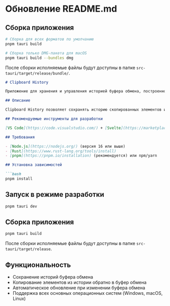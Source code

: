 # Обновление README.md

## Сборка приложения

```bash
# Сборка для всех форматов по умолчанию
pnpm tauri build

# Сборка только DMG-пакета для macOS
pnpm tauri build --bundles dmg
```

После сборки исполняемые файлы будут доступны в папке `src-tauri/target/release/bundle/`.

```language=markdown:clipboard-history-tauri/README.md
# Clipboard History

Приложение для хранения и управления историей буфера обмена, построенное с использованием Tauri, SvelteKit и TypeScript.

## Описание

Clipboard History позволяет сохранять историю скопированных элементов и быстро восстанавливать их в буфер обмена. Приложение работает на всех основных операционных системах благодаря Tauri.

## Рекомендуемые инструменты для разработки

[VS Code](https://code.visualstudio.com/) + [Svelte](https://marketplace.visualstudio.com/items?itemName=svelte.svelte-vscode) + [Tauri](https://marketplace.visualstudio.com/items?itemName=tauri-apps.tauri-vscode) + [rust-analyzer](https://marketplace.visualstudio.com/items?itemName=rust-lang.rust-analyzer).

## Требования

- [Node.js](https://nodejs.org/) (версия 16 или выше)
- [Rust](https://www.rust-lang.org/tools/install)
- [pnpm](https://pnpm.io/installation) (рекомендуется) или npm/yarn

## Установка зависимостей

```bash
pnpm install
```

## Запуск в режиме разработки

```bash
pnpm tauri dev
```

## Сборка приложения

```bash
pnpm tauri build
```

После сборки исполняемые файлы будут доступны в папке `src-tauri/target/release`.

## Функциональность

- Сохранение историй буфера обмена
- Копирование элементов из истории обратно в буфер обмена
- Автоматическое обновление при изменении буфера обмена
- Поддержка всех основных операционных систем (Windows, macOS, Linux)
```
